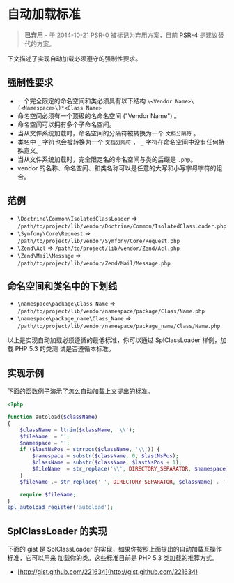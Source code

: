 自动加载标准
===========

> **已弃用** - 于 2014-10-21 PSR-0 被标记为弃用方案，目前 [PSR-4] 是建议替代的方案。

[PSR-4]: http://www.php-fig.org/psr/psr-4/

下文描述了实现自动加载必须遵守的强制性要求。

强制性要求
---------

* 一个完全限定的命名空间和类必须具有以下结构
 `\<Vendor Name>\(<Namespace>\)*<Class Name>`
* 命名空间必须有一个顶级的名命名空间 ("Vendor Name") 。
* 命名空间可以拥有多个子命名空间。
* 当从文件系统加载时，命名空间的分隔符被转换为一个 `文档分隔符` 。
* 类名中 `_` 字符也会被转换为一个 `文档分隔符` ， `_` 字符在命名空间中没有任何特殊意义。
* 当从文件系统加载时，完全限定名的命名空间与类的后缀是 `.php`。
* vendor 的名称、命名空间、和类名称可以是任意的大写和小写字母字符的组合。

范例
--------

* `\Doctrine\Common\IsolatedClassLoader` => `/path/to/project/lib/vendor/Doctrine/Common/IsolatedClassLoader.php`
* `\Symfony\Core\Request` => `/path/to/project/lib/vendor/Symfony/Core/Request.php`
* `\Zend\Acl` => `/path/to/project/lib/vendor/Zend/Acl.php`
* `\Zend\Mail\Message` => `/path/to/project/lib/vendor/Zend/Mail/Message.php`

命名空间和类名中的下划线
-----------------------------------------

* `\namespace\package\Class_Name` => `/path/to/project/lib/vendor/namespace/package/Class/Name.php`
* `\namespace\package_name\Class_Name` => `/path/to/project/lib/vendor/namespace/package_name/Class/Name.php`

以上是实现自动加载必须遵循的最低标准，你可以通过 SplClassLoader 样例，加载 PHP 5.3 的类测
试是否遵循本标准。

实现示例
----------------------

下面的函数例子演示了怎么自动加载上文提出的标准。

~~~php
<?php

function autoload($className)
{
    $className = ltrim($className, '\\');
    $fileName  = '';
    $namespace = '';
    if ($lastNsPos = strrpos($className, '\\')) {
        $namespace = substr($className, 0, $lastNsPos);
        $className = substr($className, $lastNsPos + 1);
        $fileName  = str_replace('\\', DIRECTORY_SEPARATOR, $namespace) . DIRECTORY_SEPARATOR;
    }
    $fileName .= str_replace('_', DIRECTORY_SEPARATOR, $className) . '.php';

    require $fileName;
}
spl_autoload_register('autoload');
~~~

SplClassLoader 的实现
-----------------------------

下面的 gist 是 SplClassLoader 的实现，如果你按照上面提出的自动加载互操作标准，它可以用来
加载你的类。这些标准目前是 PHP 5.3 类加载的推荐方式。

* [http://gist.github.com/221634](http://gist.github.com/221634)

